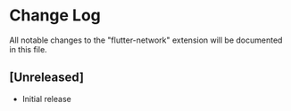 # Change Log

All notable changes to the "flutter-network" extension will be documented in this file.


## [Unreleased]

- Initial release